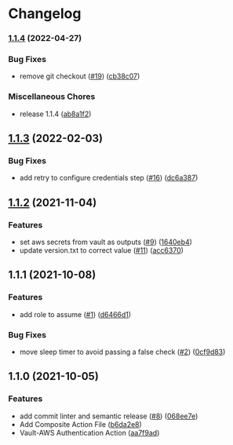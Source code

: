 # Changelog

### [1.1.4](https://www.github.com/HomeXLabs/vault-aws-authentication/compare/v1.1.3...v1.1.4) (2022-04-27)


### Bug Fixes

* remove git checkout ([#19](https://www.github.com/HomeXLabs/vault-aws-authentication/issues/19)) ([cb38c07](https://www.github.com/HomeXLabs/vault-aws-authentication/commit/cb38c07a5fcabcf1efbfce0bd3fc31931ca6277e))


### Miscellaneous Chores

* release 1.1.4 ([ab8a1f2](https://www.github.com/HomeXLabs/vault-aws-authentication/commit/ab8a1f25250fec1bad5b896f933fb1e896bf2a40))

## [1.1.3](https://www.github.com/HomeXLabs/vault-aws-authentication/compare/v1.1.2...v1.1.3) (2022-02-03)


### Bug Fixes

* add retry to configure credentials step ([#16](https://www.github.com/HomeXLabs/vault-aws-authentication/issues/16)) ([dc6a387](https://www.github.com/HomeXLabs/vault-aws-authentication/commit/dc6a3874e05ab79136337a30427a57c27cecd453))

## [1.1.2](https://www.github.com/HomeXLabs/vault-aws-authentication/compare/v1.1.1...v1.1.2) (2021-11-04)


### Features

* set aws secrets from vault as outputs ([#9](https://www.github.com/HomeXLabs/vault-aws-authentication/issues/9)) ([1640eb4](https://www.github.com/HomeXLabs/vault-aws-authentication/commit/1640eb4d12673abf172796faca8e91534c8a5c71))
* update version.txt to correct value ([#11](https://www.github.com/HomeXLabs/vault-aws-authentication/issues/11)) ([acc6370](https://www.github.com/HomeXLabs/vault-aws-authentication/commit/acc63707add329f4a185f321311fbec0365a1dfb))

## 1.1.1 (2021-10-08)


### Features

* add role to assume ([#1](https://www.github.com/HomeXLabs/vault-aws-auth/issues/1)) ([d6466d1](https://www.github.com/HomeXLabs/vault-aws-auth/commit/d6466d132ec83d74c9d629db83590fec3bbefc3a))


### Bug Fixes

* move sleep timer to avoid passing a false check ([#2](https://www.github.com/HomeXLabs/vault-aws-auth/issues/2)) ([0cf9d83](https://www.github.com/HomeXLabs/vault-aws-auth/commit/0cf9d834eb6c39f1545d0cca487e38eeb2ea4015))

## 1.1.0 (2021-10-05)


### Features

* add commit linter and semantic release ([#8](https://www.github.com/HomeXLabs/vault-aws-auth/issues/8)) ([068ee7e](https://www.github.com/HomeXLabs/vault-aws-auth/commit/068ee7e27ae3ed427d61e9be25544a14bd753c28))
* Add Composite Action File ([b6da2e8](https://www.github.com/HomeXLabs/vault-aws-auth/commit/b6da2e8d844261bb409eccce4d95774e61c63ad1))
* Vault-AWS Authentication Action ([aa7f9ad](https://www.github.com/HomeXLabs/vault-aws-auth/commit/aa7f9ad326a0479469230698bc065bb326fc1b32))
